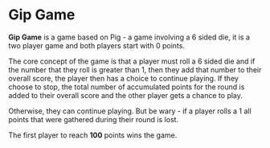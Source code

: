 # Gip Game

**Gip Game** is a game based on Pig - a game involving a 6 sided die, it is a two player game and both players start with 0 points.

The core concept of the game is that a player must roll a 6 sided die and if the number that they roll is greater than 1, then they add that number to their overall score, the player then has a choice to continue playing. If they choose to stop, the total number of accumulated points for the round is added to their overall score and the other player gets a chance to play. 

Otherwise, they can continue playing. But be wary -  if a player rolls a 1 all points that were gathered during their round is lost.

The first player to reach **100** points wins the game.
